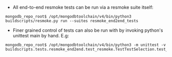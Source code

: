 -   All end-to-end resmoke tests can be run via a resmoke suite itself:

```
mongodb_repo_root$ /opt/mongodbtoolchain/v4/bin/python3 buildscripts/resmoke.py run --suites resmoke_end2end_tests
```

-   Finer grained control of tests can also be run with by invoking python's unittest main by hand. E.g:

```
mongodb_repo_root$ /opt/mongodbtoolchain/v4/bin/python3 -m unittest -v buildscripts.tests.resmoke_end2end.test_resmoke.TestTestSelection.test_at_sign_as_replay_file
```
